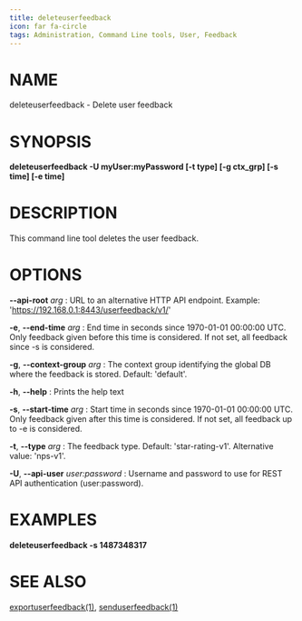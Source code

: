 ```yaml
---
title: deleteuserfeedback
icon: far fa-circle
tags: Administration, Command Line tools, User, Feedback
---
```


# NAME

deleteuserfeedback - Delete user feedback

# SYNOPSIS

**deleteuserfeedback -U myUser:myPassword [-t type] [-g ctx_grp] [-s time] [-e time]**

# DESCRIPTION

This command line tool deletes the user feedback.
 
# OPTIONS


**--api-root** *arg*
: URL to an alternative HTTP API endpoint. Example: 'https://192.168.0.1:8443/userfeedback/v1/'

**-e**, **--end-time** *arg*
: End time in seconds since 1970-01-01 00:00:00 UTC. Only feedback given before this time is considered. If not set, all feedback since -s is considered.

**-g**, **--context-group** *arg*
: The context group identifying the global DB where the feedback is stored. Default: 'default'.

**-h**, **--help**
: Prints the help text

**-s**, **--start-time** *arg*
: Start time in seconds since 1970-01-01 00:00:00 UTC. Only feedback given after this time is considered. If not set, all feedback up to -e is considered.

**-t**, **--type** *arg*
: The feedback type. Default: 'star-rating-v1'. Alternative value: 'nps-v1'.

**-U**, **--api-user** *user:password*
: Username and password to use for REST API authentication (user:password).


# EXAMPLES

**deleteuserfeedback -s 1487348317**


# SEE ALSO

[exportuserfeedback(1)](exportuserfeedback), [senduserfeedback(1)](senduserfeedback)
